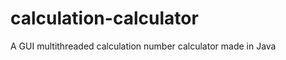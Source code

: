 calculation-calculator
================

A GUI multithreaded calculation number calculator made in Java
